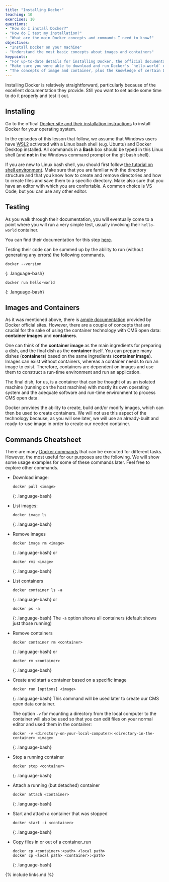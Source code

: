 ```yaml
---
title: "Installing Docker"
teaching: 10
exercises: 10
questions:
- "How do I install Docker?"
- "How do I test my installation?"
- "What are the main Docker concepts and commands I need to know?"
objectives:
- "Install Docker on your machine"
- "Understand the most basic concepts about images and containers"
keypoints:
- "For up-to-date details for installing Docker, the official documentation is the best bet."
- "Make sure you were able to download and run Docker's `hello-world` example."
- "The concepts of image and container, plus the knowledge of certain Dockers commands, is all that is needed to start using CMS open data"
---
```


Installing Docker is relatively straightforward, particularly because of the excellent
documentation they provide. Still you want to set aside some time to do it properly and
test it out.

## Installing

Go to the offical [Docker site and their installation instructions](https://docs.docker.com/get-docker/)
to install Docker for your operating system.

In the episodes of this lesson that follow, we assume that Windows users have [WSL2](https://docs.microsoft.com/en-us/windows/wsl/install-win10) activated with a Linux bash shell (e.g. Ubuntu) and Docker Desktop installed. All commands in a **Bash** box should be typed in this Linux shell (and **not** in the Windows command prompt or the git bash shell).

If you are new to Linux bash shell, you should first follow [the tutorial on shell environment](https://swcarpentry.github.io/shell-novice/). Make sure that you are familiar with the directory structure and that you know how to create and remove directories and how to create files and save them to a specific directory. Make also sure that you have an editor with which you are confortable. A common choice is VS Code, but you can use any other editor.

## Testing

As you walk through their documentation, you will eventually come to a point where you will
run a very simple test, usually involving their `hello-world` container.

You can find their documentation for this step [here](https://docs.docker.com/get-started/).

Testing their code can be summed up by the ability to run (without generating any errors) the following
commands.

~~~
docker --version
~~~
{: .language-bash}

~~~
docker run hello-world
~~~
{: .language-bash}

## Images and Containers

As it was mentioned above, there is [ample documentation](https://docs.docker.com/) provided by Docker official sites.  However, there are a couple of concepts that are crucial for the sake of using the container technology with CMS open data: **container images** and **containers**.

One can think of the **container image** as the main ingredients for preparing a dish, and the final dish as the **container** itself.  You can prepare many dishes (**containers**) based on the same ingredients (**container image**). Images can exist without containers, whereas a container needs to run an image to exist. Therefore, containers are dependent on images and use them to construct a run-time environment and run an application.

The final dish, for us, is a container that can be thought of as an isolated machine (running on the host machine) with mostly its own operating system and the adequate software and run-time environment to process CMS open data.

Docker provides the ability to create, build and/or modify images, which can then be used to create containers.  We will not use this aspect of the technology because, as you will see later, we will use an already-built and ready-to-use image in order to create our needed container.

## Commands Cheatsheet

There are many [Docker commands](https://docs.docker.com/engine/reference/commandline/docker/) that can be executed for different tasks.  However, the most useful for our purposes are the following.  We will show some usage examples for some of these commands later.  Feel free to explore other commands.

* Download image:
  ~~~
  docker pull <image>
  ~~~
  {: .language-bash}

* List images:
  ~~~
  docker image ls
  ~~~
  {: .language-bash}

* Remove images
  ~~~
  docker image rm <image>
  ~~~
  {: .language-bash}
  or
  ~~~
  docker rmi <image>
  ~~~
  {: .language-bash}

* List containers
  ~~~
  docker container ls -a
  ~~~
  {: .language-bash}
  or
  ~~~
  docker ps -a
  ~~~
  {: .language-bash}
  The `-a` option shows all containers (default shows just those running)


* Remove containers
  ~~~
  docker container rm <container>
  ~~~
  {: .language-bash}
or
  ~~~
  docker rm <container>
  ~~~
  {: .language-bash}

* Create and start a container based on a specific image
  ~~~
  docker run [options] <image>
  ~~~
  {: .language-bash}
  This command will be used later to create our CMS open data container.
  
  The option `-v` for mounting a directory from the local computer to the container will also be used so that you can edit files on your normal editor and used them in the container:
  ~~~
  docker -v <directory-on-your-local-computer>:<directory-in-the-container> <image>
  ~~~
  {: .language-bash}

* Stop a running container
  ~~~
  docker stop <container>
  ~~~
  {: .language-bash}

* Attach a running (but detached) container
  ~~~
  docker attach <container>
  ~~~
  {: .language-bash}

* Start and attach a container that was stopped
  ~~~
  docker start -i <container>
  ~~~
  {: .language-bash}

* Copy files in or out of a container_run
  ~~~
  docker cp <container>:<path> <local path>
  docker cp <local path> <container>:<path>
  ~~~
  {: .language-bash}

{% include links.md %}
